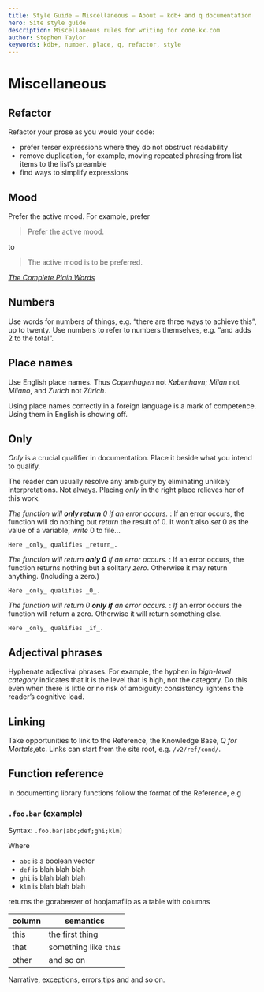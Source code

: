 ```yaml
---
title: Style Guide – Miscellaneous – About – kdb+ and q documentation
hero: Site style guide
description: Miscellaneous rules for writing for code.kx.com
author: Stephen Taylor
keywords: kdb+, number, place, q, refactor, style
---
```


# <i class="fas fa-pen-nib"></i> Miscellaneous


## Refactor

Refactor your prose as you would your code:

-   prefer terser expressions where they do not obstruct readability
-   remove duplication, for example, moving repeated phrasing from list items to the list’s preamble 
-   find ways to simplify expressions 


## Mood 

Prefer the active mood. For example, prefer

> Prefer the active mood.

to

> The active mood is to be preferred. 

<i class="far fa-hand-point-right"></i> [_The Complete Plain Words_](https://en.wikipedia.org/wiki/The_Complete_Plain_Words)


## Numbers 

Use words for numbers of things, e.g. “there are three ways to achieve this”, up to twenty. Use numbers to refer to numbers themselves, e.g. “and adds 2 to the total”.


## Place names

Use English place names. Thus _Copenhagen_ not _København_; _Milan_ not _Milano_, and _Zurich_ not _Zürich_.

Using place names correctly in a foreign language is a mark of competence.
Using them in English is showing off. 


## Only

_Only_ is a crucial qualifier in documentation. Place it beside what you intend to qualify.

The reader can usually resolve any ambiguity by eliminating unlikely interpretations. Not always. 
Placing _only_ in the right place relieves her of this work. 

_The function will **only return** 0 if an error occurs._
: If an error occurs, the function will do nothing but _return_ the result of 0. It won’t also _set_ 0 as the value of a variable, _write_ 0 to file… 

    Here _only_ qualifies _return_. 

_The function will return **only 0** if an error occurs._
: If an error occurs, the function returns nothing but a solitary _zero_. Otherwise it may return anything. (Including a zero.) 

    Here _only_ qualifies _0_. 

_The function will return 0 **only if** an error occurs._
: _If_ an error occurs the function will return a zero. Otherwise it will return something else. 

    Here _only_ qualifies _if_. 


## Adjectival phrases

Hyphenate adjectival phrases. For example, the hyphen in _high-level category_ indicates that it is the level that is high, not the category. Do this even when there is little or no risk of ambiguity: consistency lightens the reader’s cognitive load. 


## Linking

Take opportunities to link to the Reference, the Knowledge Base, _Q for Mortals_,etc. 
Links can start from the site root, e.g. `/v2/ref/cond/`.


## Function reference

In documenting library functions follow the format of the Reference, e.g


### `.foo.bar` (example)

Syntax: `.foo.bar[abc;def;ghi;klm]`

Where

-   `abc` is a boolean vector
-   `def` is blah blah blah
-   `ghi` is blah blah blah
-   `klm` is blah blah blah

returns the gorabeezer of hoojamaflip as a table with columns

column | semantics
-------|-----------
this   | the first thing
that   | something like `this`
other  | and so on

Narrative, exceptions, errors,tips and and so on.


